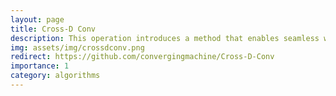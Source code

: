 ```yaml
---
layout: page
title: Cross-D Conv
description: This operation introduces a method that enables seamless weight transfer between 2D and 3D convolution operations through Fourier domain phase shifting. This solution addresses the common challenge in biomedical imaging where 3D data, while more applicable, is scarce compared to abundant 2D samples.
img: assets/img/crossdconv.png
redirect: https://github.com/convergingmachine/Cross-D-Conv
importance: 1
category: algorithms
---
```

